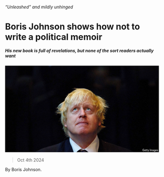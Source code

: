###### “Unleashed” and mildly unhinged

# Boris Johnson shows how not to write a political memoir 

##### His new book is full of revelations, but none of the sort readers actually want 

![image](images/20241012_CUP002.jpg) 

> Oct 4th 2024 

 By Boris Johnson. 

